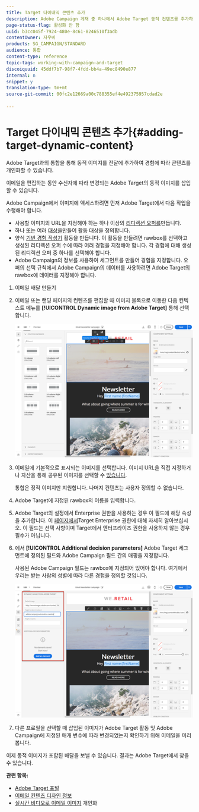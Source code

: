 ```yaml
---
title: Target 다이내믹 콘텐츠 추가
description: Adobe Campaign 게재 중 하나에서 Adobe Target 동적 컨텐츠를 추가하는 방법을 알아봅니다.
page-status-flag: 활성화 안 함
uuid: b3cc045f-7924-480e-8c61-8246510f3adb
contentOwner: 자우비
products: SG_CAMPAIGN/STANDARD
audience: 통합
content-type: reference
topic-tags: working-with-campaign-and-target
discoiquuid: 45ddf7b7-98f7-4fdd-bb4a-49ec8490e877
internal: n
snippet: y
translation-type: tm+mt
source-git-commit: 00fc2e12669a00c788355ef4e492375957cdad2e

---
```



# Target 다이내믹 콘텐츠 추가{#adding-target-dynamic-content}

Adobe Target과의 통합을 통해 동적 이미지를 전달에 추가하여 경험에 따라 콘텐츠를 개인화할 수 있습니다.

이메일을 편집하는 동안 수신자에 따라 변경되는 Adobe Target의 동적 이미지를 삽입할 수 있습니다.

Adobe Campaign에서 이미지에 액세스하려면 먼저 Adobe Target에서 다음 작업을 수행해야 합니다.

* 사용할 이미지의 URL을 지정해야 하는 하나 이상의 [리디렉션 오퍼를](https://docs.adobe.com/content/help/en/target/using/experiences/offers/offer-redirect.html)만듭니다.
* 하나 또는 여러 [대상을](https://marketing.adobe.com/resources/help/en_US/target/ov/c_about_segments.html)만들어 활동 대상을 정의합니다.
* 양식 [기반 경험 작성기](https://marketing.adobe.com/resources/help/en_US/target/target/t_form_experience_composer.html) 활동을 만듭니다. 이 활동을 만들려면 rawbox를 선택하고 생성된 리디렉션 오퍼 수에 따라 여러 경험을 지정해야 합니다. 각 경험에 대해 생성된 리디렉션 오퍼 중 하나를 선택해야 합니다.
* Adobe Campaign의 정보를 사용하여 세그먼트를 만들어 경험을 지정합니다. 오퍼의 선택 규칙에서 Adobe Campaign의 데이터를 사용하려면 Adobe Target의 rawbox에 데이터를 지정해야 합니다.

1. 이메일 배달 만들기
1. 이메일 또는 랜딩 페이지의 컨텐츠를 편집할 때 이미지 블록으로 이동한 다음 컨텍스트 메뉴를 **[!UICONTROL Dynamic image from Adobe Target]** 통해 선택합니다.

   ![](assets/tar_insert_dynamic_image.png)

1. 이메일에 기본적으로 표시되는 이미지를 선택합니다. 이미지 URL을 직접 지정하거나 자산을 통해 공유된 이미지를 선택할 수 [있습니다](../../integrating/using/working-with-campaign-and-assets-core-service.md).

   통합은 정적 이미지만 지원합니다. 나머지 컨텐츠는 사용자 정의할 수 없습니다.

1. Adobe Target에 지정된 rawbox의 이름을 입력합니다.
1. Adobe Target의 설정에서 Enterprise 권한을 사용하는 경우 이 필드에 해당 속성을 추가합니다. 이 [페이지에서](https://marketing.adobe.com/resources/help/en_US/target/target/properties-overview.html)Target Enterprise 권한에 대해 자세히 알아보십시오. 이 필드는 선택 사항이며 Target에서 엔터프라이즈 권한을 사용하지 않는 경우 필수가 아닙니다.
1. 에서 **[!UICONTROL Additional decision parameters]** Adobe Target 세그먼트에 정의된 필드와 Adobe Campaign 필드 간의 매핑을 지정합니다.

   사용된 Adobe Campaign 필드는 rawbox에 지정되어 있어야 합니다. 여기에서 우리는 받는 사람의 성별에 따라 다른 경험을 정의할 것입니다.

   ![](assets/tar_additional_decisionning_parameters.png)

1. 다른 프로필을 선택할 때 삽입된 이미지가 Adobe Target 활동 및 Adobe Campaign에 지정된 매개 변수에 따라 변경되었는지 확인하기 위해 이메일을 미리 봅니다.

이제 동적 이미지가 포함된 배달을 보낼 수 있습니다. 결과는 Adobe Target에서 찾을 수 있습니다.

**관련 항목:**

* [Adobe Target 포털](https://marketing.adobe.com/resources/help/en_US/target/a4t/c_campaign_and_target.html)
* [이메일 컨텐츠 디자인 정보](../../designing/using/overview.md)
* [실시간 비디오로 이메일 이미지](https://helpx.adobe.com/marketing-cloud/how-to/email-marketing.html) 개인화

